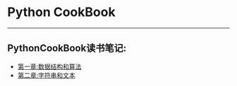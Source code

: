 # Python CookBook

---

## PythonCookBook读书笔记:

- [第一章:数据结构和算法](/master/chapter1)
- [第二章:字符串和文本](/master/chapter2)
